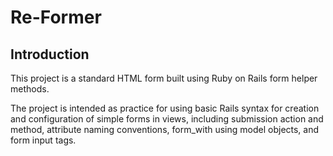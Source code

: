 # Re-Former

## Introduction

This project is a standard HTML form built using Ruby on Rails form helper methods.

The project is intended as practice for using basic Rails syntax for creation and configuration of simple forms in views, including submission action and method, attribute naming conventions, form_with using model objects, and form input tags.
